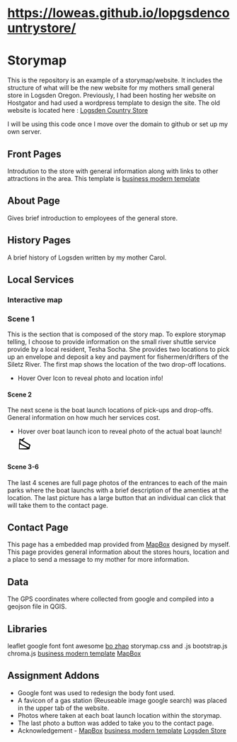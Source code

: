 # https://loweas.github.io/lopgsdencountrystore/
# Storymap
This is the repository is an example of a storymap/website. It includes the structure of what will be the new website for my mothers small general store in Logsden Oregon. Previously, I had been hosting her website on Hostgator and had used a wordpress template to design the site. The old website is located here : [Logsden Country Store](www.logsdencountrystore.com)

I will be using this code once I move over the domain to github or set up my own server.

## Front Pages
Introdution to the store with general information along with links to other attractions in the area. This template is [business modern template](https://startbootstrap.com/templates/modern-business/)

## About Page
Gives brief introduction to employees of the general store.

## History Pages
A brief history of Logsden written by my mother Carol.

## Local Services
### Interactive map
### Scene 1
This is the section that is composed of the story map. To explore storymap telling, I choose to provide information on the small river shuttle service provide by a local resident, Tesha Socha. She provides two locations to pick up an envelope and deposit a key and payment for fishermen/drifters of the Siletz River. The first map shows the location of the two drop-off locations.
* Hover Over Icon to reveal photo and location info!

#### Scene 2
The next scene is the boat launch locations of pick-ups and drop-offs. General information on how much her services cost.
* Hover over boat launch icon to reveal photo of the actual boat launch! <img src="img/boat-launch.svg" alt="" width="30" height="40">

#### Scene 3-6

The last 4 scenes are full page photos of the entrances to each of the main parks where the boat launchs with a brief description of the amenties at the location. The last picture has a large button that an individual can click that will take them to the contact page.

## Contact Page
This page has a embedded map provided from [MapBox](www.mapbox.com) designed by myself. This page provides general information about the stores hours, location and a place to send a message to my mother for more information.


## Data
The GPS coordinates where collected from google and compiled into a geojson file in QGIS.

## Libraries
leaflet
google font
font awesome
[bo zhao](https://github.com/jakobzhao/storymap) storymap.css and .js
bootstrap.js
chroma.js
[business modern template](https://startbootstrap.com/templates/modern-business/)
[MapBox](www.mapbox.com)

## Assignment Addons
* Google font was used to redesign the body font used.
* A favicon of a gas station (Reuseable image google search) was placed in the upper tab of the website.
* Photos where taken at each boat launch location within the storymap.
* The last photo a button was added to take you to the contact page.
* Acknowledgement - [MapBox](www.mapbox.com) [business modern template](https://startbootstrap.com/templates/modern-business/) [Logsden Store](www.logsdencountrystore.com)

